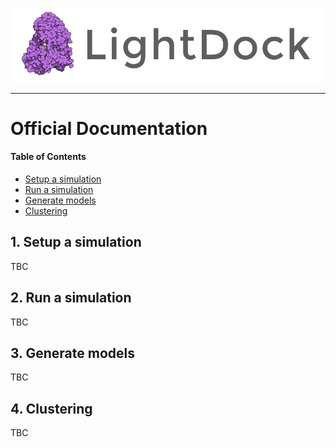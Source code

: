 ![LightDock](media/lightdock_banner.png "LightDock")

<hr>

# Official Documentation

#### Table of Contents

- [Setup a simulation](#1-setup-a-simulation)
- [Run a simulation](#2-run-a-simulation)
- [Generate models](#3-generate-models)
- [Clustering](#4-clustering)

## 1. Setup a simulation

TBC


## 2. Run a simulation

TBC


## 3. Generate models

TBC


## 4. Clustering

TBC